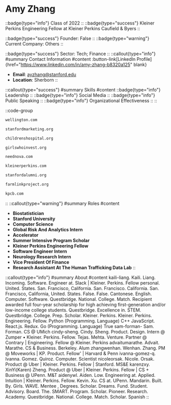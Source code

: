 # Amy Zhang
::badge{type="info"}
Class of 2022
::
::badge{type="success"}
Kleiner Perkins Engineering Fellow at Kleiner Perkins Caufield & Byers
::

::badge{type="success"}
Founder: False
::
::badge{type="warning"}
Current Company: Others
::

::badge{type="success"}
Sector: Tech; Finance
::
::callout{type="info"}
#summary
Contact Information
#content
:button-link[LinkedIn Profile]{href="https://www.linkedin.com/in/amy-zhang-b8320a125" blank}
- **Email**: ayzhang@stanford.edu
- **Location**: Sherborn
::

::callout{type="success"}
#summary
Skills
#content
::badge{type="info"}
Leadership
::
::badge{type="info"}
Social Media
::
::badge{type="info"}
Public Speaking
::
::badge{type="info"}
Organizational Effectiveness
::
::

::code-group
```bash [Wellington Management]
wellington.com
```
```bash [Stanford Marketing]
stanfordmarketing.org
```
```bash [Boston Children's Hospital]
childrenshospital.org
```
```bash [Girls Who Invest]
girlswhoinvest.org
```
```bash [Neednova]
neednova.com
```
```bash [KPCB]
kleinerperkins.com
```
```bash [Standford Alumni]
stanfordalumni.org
```
```bash [The Farmlink Project]
farmlinkproject.org
```
```bash [Kleiner Perkins Caufield & Byers]
kpcb.com
```
::
::callout{type="warning"}
#summary
Roles
#content
- **Biostatistician**
- **Stanford University**
- **Computer Science**
- **Global Risk And Analytics Intern**
- **Accelerator**
- **Summer Intensive Program Scholar**
- **Kleiner Perkins Engineering Fellow**
- **Software Engineer Intern**
- **Neurology Research Intern**
- **Vice President Of Finance**
- **Research Assistant At The Human Trafficking Data Lab**
::

::callout{type="info"}
#summary
About
#content
kaili-liang. Kaili. Liang. Incoming. Software. Engineer at. Slack | Kleiner. Perkins. Fellow personal. United. States. San. Francisco, California. San. Francisco. California. San. Francisco, California, United. States. False. False. Cantonese. English. Computer. Software. Questbridge. National. College. Match. Recipient awarded full four-year scholarship for high achieving first-generation and/or low-income college students. Questbridge. Excellence in. STEM. Questbridge. College. Prep. Scholar. Kleiner. Perkins. Kleiner. Perkins. Engineering. Fellow. Python (Programming. Language) C++ JavaScript. React.js. Redux. Go (Programming. Language) True sam-forman- Sam. Forman. CS @ UMich cindy-sheng. Cindy. Sheng. Product. Design. Intern @ Zumper • Kleiner. Perkins. Fellow. Tejas. Mehta. Venture. Partner @ Contrary | Engineering. Fellow @ Kleiner. Perkins advaitumarathe. Advait. Marathe. CS & Business. Berkeley. Alum zhangwenhan. Wenhan. Zhang. PM @ Moveworks | KP. Product. Fellow' | Harvard & Penn ivanna-gomez-q. Ivanna. Gomez. Quiroz. Computer. Scientist nicoleorsak. Nicole. Orsak. Product @ Uber | Kleiner. Perkins. Fellow | Stanford. MS&E karenzxy. XinYi(Karen) Zheng. Product @ Uber | Kleiner. Perkins. Fellow | CS + Business @ UPenn. M&T aidenywl. Aiden. Low. Engineering at. Applied. Intuition | Kleiner. Perkins. Fellow. Kevin. Xu. CS at. UPenn. Mandarin. Built. By. Girls. WAVE. Mentee , Degrees. Scholar. Dreams. Fund. Student. Advisory. Board. The. SMART. Program. Scholar. Pioneer. Research. Academy. Questbridge. National. College. Match. Scholar. Spanish
::
